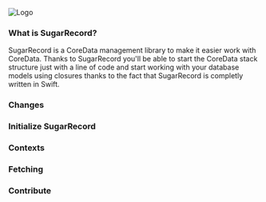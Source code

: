 ![Logo](https://raw.githubusercontent.com/pepibumur/SugarRecord/master/Resources/Logo.png)

### What is SugarRecord?
SugarRecord is a CoreData management library to make it easier work with CoreData. Thanks to SugarRecord you'll be able to start the CoreData stack structure just with a line of code and start working with your database models using closures thanks to the fact that SugarRecord is completly written in Swift.

### Changes


### Initialize SugarRecord


### Contexts


### Fetching


### Contribute